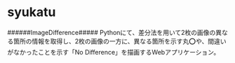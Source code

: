 # syukatu
######ImageDifference#####
Pythonにて、差分法を用いて2枚の画像の異なる箇所の情報を取得し、2枚の画像の一方に、異なる箇所を示す丸⭕や、間違いがなかったことを示す「No Difference」を描画するWebアプリケーション。

